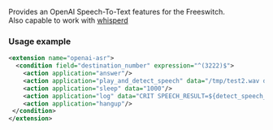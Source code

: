 <p>
  Provides an OpenAI Speech-To-Text features for the Freeswitch. <br>
  Also capable to work with <a href="https://github.com/akscf/whisperd target="_blank">whisperd</a>
</p>

### Usage example
```XML
<extension name="openai-asr">
  <condition field="destination_number" expression="^(3222)$">
    <action application="answer"/>
    <action application="play_and_detect_speech" data="/tmp/test2.wav detect:openai"/>
    <action application="sleep" data="1000"/>
    <action application="log" data="CRIT SPEECH_RESULT=${detect_speech_result}"/>
    <action application="hangup"/>
 </condition>
</extension>
```
